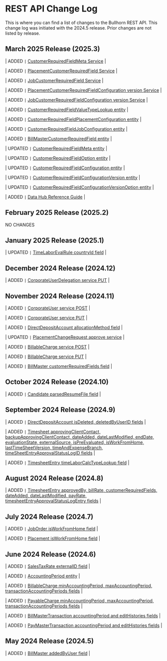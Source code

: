 # REST API Change Log

This is where you can find a list of changes to the Bullhorn REST API. This change log was initiated with the 2024.5 release. Prior changes are not listed by release.

## March 2025 Release (2025.3)

| ADDED ```|``` [CustomerRequiredFieldMeta Service](http://bullhorn.github.io/rest-api-docs/index.html#post-services-customerrequiredfieldmeta) |

| ADDED ```|``` [PlacementCustomerRequiredField Service](http://bullhorn.github.io/rest-api-docs/index.html#post-services-placementcustomerrequiredfield) |

| ADDED ```|``` [JobCustomerRequiredField Service](http://bullhorn.github.io/rest-api-docs/index.html#post-services-jobcustomerrequiredfield) |

| ADDED ```|``` [PlacementCustomerRequiredFieldConfiguration version Service](http://bullhorn.github.io/rest-api-docs/index.html#post-services-placementcustomerrequiredfieldconfiguration) |

| ADDED ```|``` [JobCustomerRequiredFieldConfiguration version Service](http://bullhorn.github.io/rest-api-docs/index.html#post-services-jobCustomerrequiredfieldconfiguration) |

| ADDED ```|``` [CustomerRequiredFieldValueTypeLookup entity](https://bullhorn.github.io/rest-api-docs/entityref.html#pay-and-bill-customerrequiredfieldvaluetypelookup) |

| ADDED ```|``` [CustomerRequiredFieldPlacementConfiguration entity](https://bullhorn.github.io/rest-api-docs/entityref.html#pay-and-bill-customerrequiredfieldplacementconfiguration) |

| ADDED ```|``` [CustomerRequiredFieldJobConfiguration entity](https://bullhorn.github.io/rest-api-docs/entityref.html#pay-and-bill-customerrequiredfieldjobconfiguration) |

| ADDED ```|``` [BillMasterCustomerRequiredField entity](https://bullhorn.github.io/rest-api-docs/entityref.html#pay-and-bill-billmastercustomerrequiredField) |

| UPDATED ```|``` [CustomerRequiredFieldMeta entity](https://bullhorn.github.io/rest-api-docs/entityref.html#pay-and-bill-customerrequiredfieldmeta) |

| UPDATED ```|``` [CustomerRequiredFieldOption entity](https://bullhorn.github.io/rest-api-docs/entityref.html#pay-and-bill-customerrequiredfieldoption) |

| UPDATED ```|``` [CustomerRequiredFieldConfiguration entity](https://bullhorn.github.io/rest-api-docs/entityref.html#pay-and-bill-customerrequiredfieldconfiguration) |

| UPDATED ```|``` [CustomerRequiredFieldConfigurationVersion entity](https://bullhorn.github.io/rest-api-docs/entityref.html#pay-and-bill-customerrequiredfieldconfigurationversion) |

| UPDATED ```|``` [CustomerRequiredFieldConfigurationVersionOption entity](https://bullhorn.github.io/rest-api-docs/entityref.html#pay-and-bill-customerrequiredfieldconfigurationversionoption) |

| ADDED ```|``` [Data Hub Reference Guide](https://bullhorn.github.io/rest-api-docs/datahubref.html) |


## February 2025 Release (2025.2)

NO CHANGES

## January 2025 Release (2025.1)

| UPDATED ```|``` [TimeLaborEvalRule countryId field](https://bullhorn.github.io/rest-api-docs/entityref.html#timelaborevalrule) |

## December 2024 Release (2024.12)

| ADDED ```|``` [CorporateUserDelegation service PUT](http://bullhorn.github.io/rest-api-docs/index.html#put-services-corporateuser-corporateuserid-delegation) |

## November 2024 Release (2024.11)

| ADDED ```|``` [CorporateUser service POST](http://bullhorn.github.io/rest-api-docs/index.html#post-put-services-corporateuser) |

| ADDED ```|``` [CorporateUser service PUT](http://bullhorn.github.io/rest-api-docs/index.html#post-put-services-corporateuser) |

| ADDED ```|``` [DirectDepositAccount allocationMethod field](http://bullhorn.github.io/rest-api-docs/entityref.html#pay-and-bill-directdepositaccount) |

| UPDATED ```|``` [PlacementChangeRequest approve service](http://bullhorn.github.io/rest-api-docs/#post-services-placementchangerequest-approve) |

| ADDED ```|``` [BillableCharge service POST](http://bullhorn.github.io/rest-api-docs/index.html#post-services-billablecharge) |

| ADDED ```|``` [BillableCharge service PUT](http://bullhorn.github.io/rest-api-docs/index.html#put-services-billablecharge) |

| ADDED ```|``` [BillMaster customerRequiredFields field](http://bullhorn.github.io/rest-api-docs/entityref.html#billmaster) |

## October 2024 Release (2024.10)
| ADDED ```|``` [Candidate parsedResumeFile field](https://bullhorn.github.io/rest-api-docs/entityref.html#candidate) |

## September 2024 Release (2024.9)

| ADDED ```|``` [DirectDepositAccount isDeleted, deletedByUserID fields](http://bullhorn.github.io/rest-api-docs/entityref.html#pay-and-bill-directdepositaccount) |

| ADDED ```|``` [Timesheet approvingClientContact, backupApprovingClientContact, dateAdded, dateLastModified, endDate, evaluationState, externalSource, isPreEvaluated, isWorkFromHome, lastTimeSheetVersion, timeAndExpenseBranch, timeSheetEntryApprovalStatusLogID fields](http://bullhorn.github.io/rest-api-docs/entityref.html#timesheet) |

| ADDED ```|``` [TimesheetEntry timeLaborCalcTypeLookup field](http://bullhorn.github.io/rest-api-docs/entityref.html#timesheetentry) |

## August 2024 Release (2024.8)

| ADDED ```|``` [TimesheetEntry approvedBy, billRate, customerRequiredFields, dateAdded, dateLastModified, payRate, timesheetEntryApprovalStatusLogEntry fields](http://bullhorn.github.io/rest-api-docs/entityref.html#timesheetentry) |

## July 2024 Release (2024.7)

| ADDED ```|``` [JobOrder isWorkFromHome field](http://bullhorn.github.io/rest-api-docs/entityref.html#joborder) |

| ADDED ```|``` [Placement isWorkFromHome field](http://bullhorn.github.io/rest-api-docs/entityref.html#placement) |

## June 2024 Release (2024.6)

| ADDED ```|``` [SalesTaxRate externalID field](https://bullhorn.github.io/rest-api-docs/entityref.html#pay-and-bill-salestaxrate) |

| ADDED ```|``` [AccountingPeriod entity](https://bullhorn.github.io/rest-api-docs/entityref.html#pay-and-bill-accountingperiod) |

| ADDED ```|``` [BillableCharge minAccountingPeriod, maxAccountingPeriod, transactionAccountingPeriods fields](https://bullhorn.github.io/rest-api-docs/entityref.html#pay-and-bill-billablecharge) |

| ADDED ```|``` [PayableCharge minAccountingPeriod, maxAccountingPeriod, transactionAccountingPeriods fields](https://bullhorn.github.io/rest-api-docs/entityref.html#pay-and-bill-payablecharge) |

| ADDED ```|``` [BillMasterTransaction accountingPeriod and editHistories fields](https://bullhorn.github.io/rest-api-docs/entityref.html#pay-and-bill-billmastertransaction) |

| ADDED ```|``` [PayMasterTransaction accountingPeriod and editHistories fields](https://bullhorn.github.io/rest-api-docs/entityref.html#pay-and-bill-paymastertransaction) |

## May 2024 Release (2024.5)

| ADDED ```|``` [BillMaster addedByUser field](https://bullhorn.github.io/rest-api-docs/entityref.html#pay-and-bill-billmaster) |

